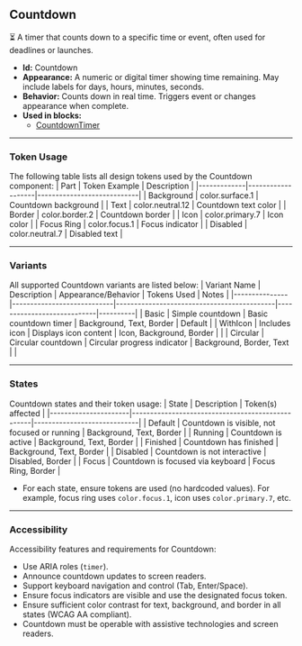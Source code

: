 ## Countdown
⏳ A timer that counts down to a specific time or event, often used for deadlines or launches.
- **Id:** Countdown
- **Appearance:** A numeric or digital timer showing time remaining. May include labels for days, hours, minutes, seconds.
- **Behavior:** Counts down in real time. Triggers event or changes appearance when complete.
- **Used in blocks:**
  - [CountdownTimer](../blocks/CountdownTimer.md)

---

### Token Usage
The following table lists all design tokens used by the Countdown component:
| Part        | Token Example      | Description                |
|-------------|-------------------|----------------------------|
| Background  | color.surface.1   | Countdown background       |
| Text        | color.neutral.12  | Countdown text color       |
| Border      | color.border.2    | Countdown border           |
| Icon        | color.primary.7   | Icon color                 |
| Focus Ring  | color.focus.1     | Focus indicator            |
| Disabled    | color.neutral.7   | Disabled text              |

---

### Variants
All supported Countdown variants are listed below:
| Variant Name   | Description                | Appearance/Behavior                        | Tokens Used                | Notes    |
|---------------|----------------------------|--------------------------------------------|----------------------------|----------|
| Basic         | Simple countdown           | Basic countdown timer                      | Background, Text, Border   | Default  |
| WithIcon      | Includes icon              | Displays icon content                      | Icon, Background, Border   |          |
| Circular      | Circular countdown         | Circular progress indicator                | Background, Border, Text   |          |

---

### States
Countdown states and their token usage:
| State                | Description                                      | Token(s) affected           |
|----------------------|--------------------------------------------------|-----------------------------|
| Default              | Countdown is visible, not focused or running     | Background, Text, Border    |
| Running              | Countdown is active                              | Background, Text, Border    |
| Finished             | Countdown has finished                           | Background, Text, Border    |
| Disabled             | Countdown is not interactive                     | Disabled, Border            |
| Focus                | Countdown is focused via keyboard                | Focus Ring, Border          |

- For each state, ensure tokens are used (no hardcoded values). For example, focus ring uses `color.focus.1`, icon uses `color.primary.7`, etc.

---

### Accessibility
Accessibility features and requirements for Countdown:
- Use ARIA roles (`timer`).
- Announce countdown updates to screen readers.
- Support keyboard navigation and control (Tab, Enter/Space).
- Ensure focus indicators are visible and use the designated focus token.
- Ensure sufficient color contrast for text, background, and border in all states (WCAG AA compliant).
- Countdown must be operable with assistive technologies and screen readers.
